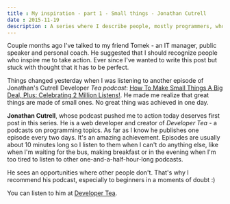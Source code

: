 ```yaml
---
title : My inspiration - part 1 - Small things - Jonathan Cutrell
date : 2015-11-19
description : A series where I describe people, mostly programmers, who inspire me to take action and not give up.
---
```


Couple months ago I've talked to my friend Tomek - an IT manager, public speaker and personal coach. He suggested that I should recognize people who inspire me to take action. Ever since I've wanted to write this post but stuck with thought that it has to be perfect.

Things changed yesterday when I was listening to another episode of Jonathan's Cutrell Developer *Tea podcast*: [How To Make Small Things A Big Deal, Plus: Celebrating 2 Million Listens!](https://developertea.com/episodes/19955). He made me realize that great things are made of small ones. No great thing was achieved in one day.

**Jonathan Cutrell**, whose podcast pushed me to action today deserves first post in this series. He is a web developer and creator of *Developer Tea* - a podcasts on programming topics. As far as I know he publishes one episode every two days.  It's an amazing achievement. Episodes are usually about 10 minutes long so I listen to them when I can't do anything else, like when I'm  waiting for the bus, making breakfast or in the evening when I'm too tired to listen to other one-and-a-half-hour-long podcasts.

He sees an opportunities where other people don't. That's why I recommend his podcast, especially to beginners in a moments of doubt :)

You can listen to him at [Developer Tea](https://developertea.com/).
